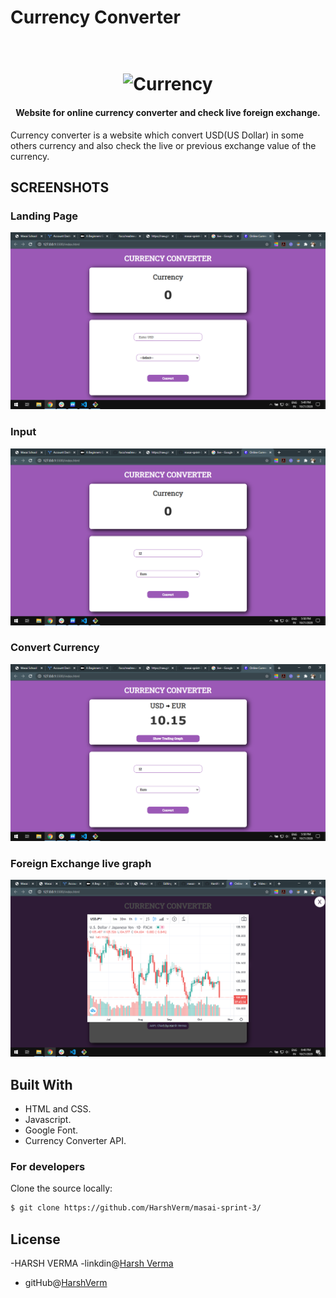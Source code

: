 # Currency Converter

<h1 align="center">
  <br>
  <img src="https://icon-library.com/images/recharge-icon/recharge-icon-4.jpg" alt="Currency" width="160">
</h1>

<h4 align="center">Website for online currency converter and check live foreign exchange.</h4>

Currency converter is a website which convert USD(US Dollar) in some others currency and also check the live or previous exchange value of the currency. 

<h2>SCREENSHOTS</h2>

<h3>Landing Page</h3>

![screenshot](./images/1.png)

<h3>Input</h3>

![screenshot](./images/2.png)

<h3>Convert Currency</h3>

![screenshot](./images/3.png)

<h3>Foreign Exchange live graph</h3>

![screenshot](./images/5.png)

## Built With
- HTML and CSS.
- Javascript.
- Google Font.
- Currency Converter API.


### For developers
Clone the source locally:

```sh
$ git clone https://github.com/HarshVerm/masai-sprint-3/
```

## License
-HARSH VERMA
-linkdin@[Harsh Verma](https://www.linkedin.com/in/harsh-verma-008371158/) 
- gitHub@[HarshVerm](https://github.com/HarshVerm)
